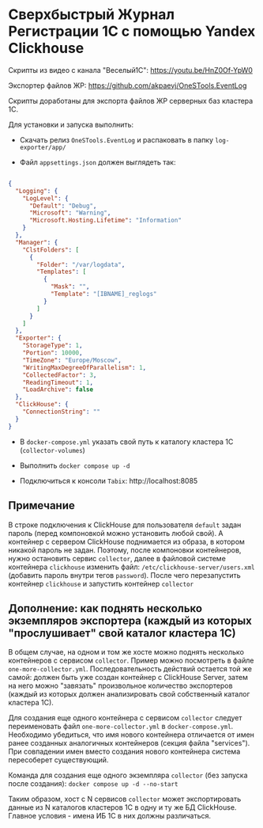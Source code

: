 # Сверхбыстрый Журнал Регистрации 1C с помощью Yandex Clickhouse

Скрипты из видео с канала "Веселый1С": https://youtu.be/HnZ0Of-YpW0

Экспортер файлов ЖР: https://github.com/akpaevj/OneSTools.EventLog

Скрипты доработаны для экспорта файлов ЖР серверных баз кластера 1С.

Для установки и запуска выполнить:

- Скачать релиз `OneSTools.EventLog` и распаковать в папку `log-exporter/app/`

- Файл `appsettings.json` должен выглядеть так:

```json

{
  "Logging": {
    "LogLevel": {
      "Default": "Debug",
      "Microsoft": "Warning",
      "Microsoft.Hosting.Lifetime": "Information"
    }
  },
  "Manager": {
    "ClstFolders": [
      {
        "Folder": "/var/logdata",
        "Templates": [
          {
            "Mask": "",
            "Template": "[IBNAME]_reglogs"
          }
        ]
      }
    ]
  },
  "Exporter": {
    "StorageType": 1,
    "Portion": 10000,
    "TimeZone": "Europe/Moscow",
    "WritingMaxDegreeOfParallelism": 1,
    "CollectedFactor": 3,
    "ReadingTimeout": 1,
    "LoadArchive": false
  },
  "ClickHouse": {
    "ConnectionString": ""
  }
}

```

- В `docker-compose.yml` указать свой путь к каталогу кластера 1С (`collector-volumes`)

- Выполнить `docker compose up -d`

- Подключиться к консоли `Tabix`: http://localhost:8085

## Примечание

В строке подключения к ClickHouse для пользователя `default` задан пароль (перед компоновкой можно установить любой свой).
А контейнер с сервером ClickHouse поднимается из образа, в котором никакой пароль не задан.
Поэтому, после компоновки контейнеров, нужно остановить сервис `collector`, далее в файловой системе контейнера `clickhouse` изменить файл: `/etc/clickhouse-server/users.xml` (добавить пароль внутри тегов `password`).
После чего перезапустить контейнер `clickhouse` и запустить контейнер `collector`

## Дополнение: как поднять несколько экземпляров экспортера (каждый из которых "прослушивает" свой каталог кластера 1С)

В общем случае, на одном и том же хосте можно поднять несколько контейнеров с сервисом `collector`.
Пример можно посмотреть в файле `one-more-collector.yml`.
Последовательность действий остается той же самой: должен быть уже создан контейнер с ClickHouse Server, затем на него можно "завязать" произвольное количество экспортеров (каждый из которых должен анализировать свой собственный каталог кластера 1С).

Для создания еще одного контейнера с сервисом `collector` следует переименовать файл `one-more-collector.yml` в `docker-compose.yml`.
Необходимо убедиться, что имя нового контейнера отличается от имен ранее созданных аналогичных контейнеров (секция файла "services").
При совпадении имен вместо создания нового контейнера система пересоберет существующий.

Команда для создания еще одного экземпляра `collector` (без запуска после создания): `docker compose up -d --no-start`

Таким образом, хост с N сервисов `collector` может экспортировать данные из N каталогов кластеров 1С в одну и ту же БД ClickHouse. Главное условия - имена ИБ 1С в них должны различаться.
